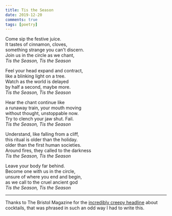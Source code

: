 ```yaml
---  
title: Tis the Season  
date: 2019-12-20
comments: true  
tags: [poetry]  
---  
```


Come sip the festive juice.  
It tastes of cinnamon, cloves,  
something strange you can't discern.  
Join us in the circle as we chant,  
*Tis the Season, Tis the Season*  

Feel your head expand and contract,  
like a blinking light on a tree.  
Watch as the world is delayed  
by half a second, maybe more.  
*Tis the Season, Tis the Season*  

Hear the chant continue like  
a runaway train, your mouth moving  
without thought, unstoppable now.  
Try to clench your jaw shut. Fail.  
*Tis the Season, Tis the Season*  

Understand, like falling from a cliff,  
this ritual is older than the holiday.  
older than the first human societies.  
Around fires, they called to the darkness  
*Tis the Season, Tis the Season*  

Leave your body far behind.  
Become one with us in the circle,  
unsure of where you end and begin,  
as we call to the cruel ancient god  
*Tis the Season, Tis the Season*  

<hr />  

Thanks to The Bristol Magazine for the <a href="https://thebristolmag.co.uk/sip-the-festive-juice-with-bristol-syrup-co/">incredibly creepy headline</a> about cocktails, that was phrased in such an odd way I had to write this.  

